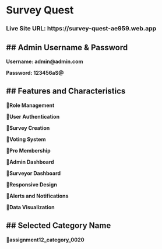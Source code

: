 <h1><strong>Survey Quest</strong></h1>

<h3>Live Site URL: https://survey-quest-ae959.web.app</h3>

<h2><strong>## Admin Username & Password</strong></h2>

<p><strong>Username: admin@admin.com</strong></p>
<p><strong>Password: 123456aS@</strong></p>

<h2><strong>## Features and Characteristics</strong></h2>

<p><strong>🔸Role Management</strong></p>
<p><strong>🔸User Authentication</strong></p>
<p><strong>🔸Survey Creation</strong></p>
<p><strong>🔸Voting System</strong></p>
<p><strong>🔸Pro Membership</strong></p>
<p><strong>🔸Admin Dashboard</strong></p>
<p><strong>🔸Surveyor Dashboard</strong></p>
<p><strong>🔸Responsive Design</strong></p>
<p><strong>🔸Alerts and Notifications</strong></p>
<p><strong>🔸Data Visualization</strong></p>

<h2><strong>##  Selected Category Name
</strong></h2>

<p><strong>🔸assignment12_category_0020</strong></p>
